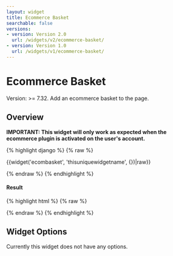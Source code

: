 ```yaml
---
layout: widget
title: Ecommerce Basket
searchable: false
versions:
- version: Version 2.0
  url: /widgets/v2/ecommerce-basket/
- version: Version 1.0
  url: /widgets/v1/ecommerce-basket/
---
```


# Ecommerce Basket

Version: >= 7.32. Add an ecommerce basket to the page.

## Overview

**IMPORTANT: This widget will only work as expected when the ecommerce plugin is activated on the user's account.**

{% highlight django %}
{% raw %}

  {{widget('ecombasket', 'thisuniquewidgetname', {})|raw}}

{% endraw %}
{% endhighlight %}


<h4>Result</h4>
{% highlight html %}
{% raw %}

  <!-- v2 widget HTML output -->

{% endraw %}
{% endhighlight %}

## Widget Options

Currently this widget does not have any options.

